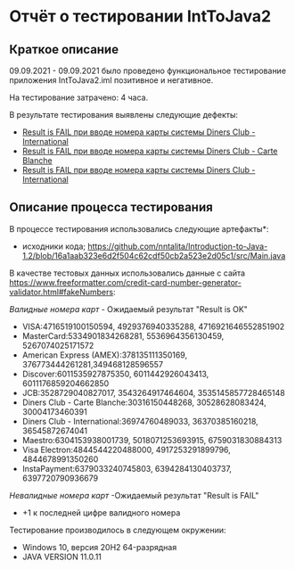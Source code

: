 # Отчёт о тестировании IntToJava2

## Краткое описание

09.09.2021 - 09.09.2021 было проведено функциональное тестирование  приложения IntToJava2.iml позитивное и негативное.

На тестирование затрачено: 4 часа.

В результате тестирования выявлены следующие дефекты:
* [Result is FAIL при вводе номера карты системы Diners Club - International](https://github.com/nntalita/IntJavaHW2/issues/1#issue-992655790)
* [Result is FAIL при вводе номера карты системы Diners Club - Carte Blanche](https://github.com/nntalita/IntJavaHW2/issues/2#issue-992660981)
* [Result is FAIL при вводе номера карты системы Diners Club - International](https://github.com/nntalita/IntJavaHW2/issues/3#issue-992668641)


## Описание процесса тестирования

В процессе тестирования использовались следующие артефакты*:
* исходники кода;
https://github.com/nntalita/Introduction-to-Java-1.2/blob/16a1aab323e6d2f504c62cdf50cb2a523e2d05c1/src/Main.java


В качестве тестовых данных использовались данные с сайта https://www.freeformatter.com/credit-card-number-generator-validator.html#fakeNumbers:

*Валидные номера карт* - Ожидаемый результат "Result is OK"
* VISA:4716519100150594, 4929376940335288, 4716921646552851902
* MasterCard:5334901834268281, 5536964356130459, 5267074025171572
* American Express (AMEX):378135111350169, 376773444261281,349468128596557
* Discover:6011535927875350, 6011442926043413, 6011176859204662850
* JCB:3528729040827017, 3543264917464604, 3535145857728465148
* Diners Club - Carte Blanche:30316150448268, 30528628083424, 30004173460391
* Diners Club - International:36974760489033, 36370385160218, 36545872674041
* Maestro:6304153938001739, 5018071253693915, 6759031830884313
* Visa Electron:4844544220488000, 4917253291899796, 4844678991350260
* InstaPayment:6379033240745803, 6394284130403737, 6397720790936679

*Невалидные номера карт* -Ожидаемый результат "Result is FAIL"
* +1 к последней цифре валидного номера

Тестирование производилось в следующем окружении:
* Windows 10, версия 20H2 64-разрядная
* JAVA VERSION 11.0.11

